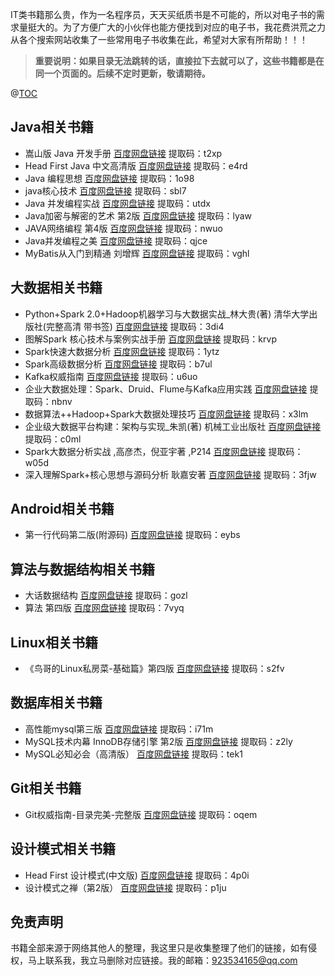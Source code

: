 IT类书籍那么贵，作为一名程序员，天天买纸质书是不可能的，所以对电子书的需求量挺大的。为了方便广大的小伙伴也能方便找到对应的电子书，我花费洪荒之力从各个搜索网站收集了一些常用电子书收集在此，希望对大家有所帮助！！！


> **重要说明：如果目录无法跳转的话，直接拉下去就可以了，这些书籍都是在同一个页面的。后续不定时更新，敬请期待。**


@[TOC](目前收集整理的书籍还不是很多，后续会不断更新，希望对大家有所帮助。)

## Java相关书籍

 - 嵩山版 Java 开发手册 [百度网盘链接](https://pan.baidu.com/s/1nsBLVWjOuK9J9rsOuoAGng)  提取码：t2xp
 - Head First Java 中文高清版   [百度网盘链接](https://pan.baidu.com/s/1tPIi2XVvRcTXju5gmOtcCw)  提取码：e4rd
 - Java 编程思想 [百度网盘链接](https://pan.baidu.com/s/1ZxCtlNfn7QhCOqOl0BEppQ)    提取码：1o98
 - java核心技术 [百度网盘链接](https://pan.baidu.com/s/1A1nY7U9S4g1vA8Q7djvFMA)  提取码：sbl7 
 - Java 并发编程实战 [百度网盘链接](https://pan.baidu.com/s/1T3b9u7I4qXL13ScmzThA-Q) 提取码：utdx 
 - Java加密与解密的艺术  第2版 [百度网盘链接](https://pan.baidu.com/s/1D3316Ui85Vwlgg7m9EggXg)  提取码：lyaw 
 - JAVA网络编程 第4版 [百度网盘链接](https://pan.baidu.com/s/1_XD-nz0EmjpDHQBtuBNCpw) 提取码：nwuo
 - Java并发编程之美  [百度网盘链接](https://pan.baidu.com/s/1TZrZLG0km6ZKCptzfMU2iw) 提取码：qjce
 - MyBatis从入门到精通   刘增辉   [百度网盘链接](https://pan.baidu.com/s/1MX4mWoRnxhjlzGcvHWGG9A)  提取码：vghl

## 大数据相关书籍 

 - Python+Spark 2.0+Hadoop机器学习与大数据实战_林大贵(著)  清华大学出版社(完整高清 带书签)   [百度网盘链接](https://pan.baidu.com/s/1gsTm6zefThMiwmKsZr52CA) 提取码：3di4
 - 图解Spark  核心技术与案例实战手册   [百度网盘链接](https://pan.baidu.com/s/1fRSCC19sfOO7ztvRN0CLmQ) 提取码：krvp
 - Spark快速大数据分析 [百度网盘链接](https://pan.baidu.com/s/1eGJuqf7DCSI_WYmQzCcD4A)  提取码：1ytz
 - Spark高级数据分析  [百度网盘链接](https://pan.baidu.com/s/1s3j4dPJPZ-FJaUYGDBIdXA)  提取码：b7ul
 - Kafka权威指南 [百度网盘链接](https://pan.baidu.com/s/1dsPQqgpcMkEUyBY1DhmHYw)  提取码：u6uo
 - 企业大数据处理：Spark、Druid、Flume与Kafka应用实践 [百度网盘链接](https://pan.baidu.com/s/1YPVqx349hhQ0Y9ctaVB91A)  提取码：nbnv
 - 数据算法++Hadoop+Spark大数据处理技巧 [百度网盘链接](https://pan.baidu.com/s/1aPaW6LJN42rlgbjQjS0scw)  提取码：x3lm
 - 企业级大数据平台构建：架构与实现_朱凯(著)  机械工业出版社  [百度网盘链接](https://pan.baidu.com/s/1a1qEbyib1azi-zXYf0g_2Q)  提取码：c0ml
 - Spark大数据分析实战 ,高彦杰，倪亚宇著 ,P214  [百度网盘链接](https://pan.baidu.com/s/19lgr_4RDvbPh66k7Bh35GQ)  提取码：w05d
 - 深入理解Spark+核心思想与源码分析 耿嘉安著 [百度网盘链接](https://pan.baidu.com/s/1BzyC5g_ORxOM1G4Tgn7m8g)  提取码：3fjw

## Android相关书籍

 - 第一行代码第二版(附源码)  [百度网盘链接](https://pan.baidu.com/s/1ElkhNIvrVJLm3A52b5kUtg)  提取码：eybs 

## 算法与数据结构相关书籍

 - 大话数据结构  [百度网盘链接](https://pan.baidu.com/s/1txP1WMkbhLfAGqC1stooAw)  提取码：gozl
 - 算法 第四版  [百度网盘链接](https://pan.baidu.com/s/1LoQrTVzxcOSi_yN32MJT8Q) 提取码：7vyq

## Linux相关书籍

 - 《鸟哥的Linux私房菜-基础篇》第四版 [百度网盘链接](https://pan.baidu.com/s/16VCL7NwOu9QDy06bmafZVw)  提取码：s2fv

## 数据库相关书籍

 - 高性能mysql第三版  [百度网盘链接](https://pan.baidu.com/s/1dtIjHrZnOWq5AkvoTgGUnQ) 提取码：i71m 
 - MySQL技术内幕  InnoDB存储引擎  第2版 [百度网盘链接](https://pan.baidu.com/s/1iSwpEWGlyP735_du0umMew)  提取码：z2ly 
 - MySQL必知必会（高清版） [百度网盘链接](https://pan.baidu.com/s/1zXML_up9ei_Ke0DZoDI_xA)  提取码：tek1


## Git相关书籍

 - Git权威指南-目录完美-完整版 [百度网盘链接](https://pan.baidu.com/s/1Xks7iN6swt-ykLiT00xXJQ)  提取码：oqem

## 设计模式相关书籍

 - Head First 设计模式(中文版)    [百度网盘链接](https://pan.baidu.com/s/1po6RelMoSGDLYn2w3MP-Nw)  提取码：4p0i
 - 设计模式之禅（第2版） [百度网盘链接](https://pan.baidu.com/s/1WNt0En5_FbE3m0Pw2uxM4g) 提取码：p1ju 

## 免责声明
书籍全部来源于网络其他人的整理，我这里只是收集整理了他们的链接，如有侵权，马上联系我，我立马删除对应链接。我的邮箱：923534165@qq.com
